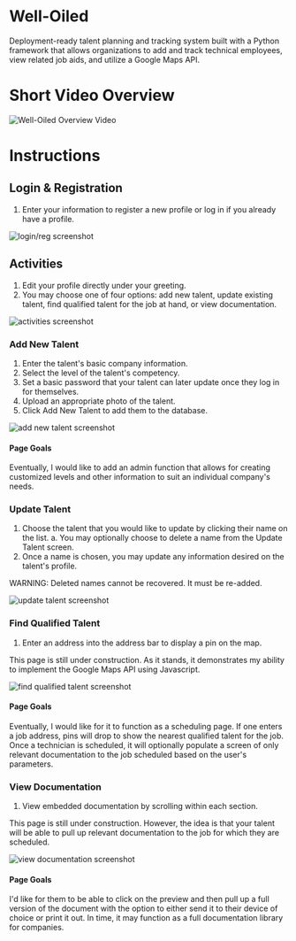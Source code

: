 # Well-Oiled
 
Deployment-ready talent planning and tracking system built with a Python framework that allows organizations to add and track technical employees, view related job aids, and utilize a Google Maps API.

# Short Video Overview
![Well-Oiled Overview Video](/WellOiled/WellOiled_App/static/img/Well-Oiled_Video_Walkthrough.gif)

# Instructions
## Login & Registration
1. Enter your information to register a new profile or log in if you already have a profile. 

![login/reg screenshot](/WellOiled/WellOiled_App/static/img/well-oiled_homepage_screenshot.png)

## Activities
1. Edit your profile directly under your greeting. 
2. You may choose one of four options: add new talent, update existing talent, find qualified talent for the job at hand, or view documentation.

![activities screenshot](/WellOiled/WellOiled_App/static/img/well-oiled_activitieshome_screenshot.png)

### Add New Talent
1. Enter the talent's basic company information.
2. Select the level of the talent's competency.
3. Set a basic password that your talent can later update once they log in for themselves. 
4. Upload an appropriate photo of the talent.
5. Click Add New Talent to add them to the database. 

![add new talent screenshot](/WellOiled/WellOiled_App/static/img/well-oiled_addnew_screenshot.png)

#### Page Goals
Eventually, I would like to add an admin function that allows for creating customized levels and other information to suit an individual company's needs. 

### Update Talent
1. Choose the talent that you would like to update by clicking their name on the list. 
   a. You may optionally choose to delete a name from the Update Talent screen. 
2. Once a name is chosen, you may update any information desired on the talent's profile. 

WARNING: Deleted names cannot be recovered. It must be re-added. 

![update talent screenshot](/WellOiled/WellOiled_App/static/img/well-oiled_update_screenshot.png)

### Find Qualified Talent
1. Enter an address into the address bar to display a pin on the map. 

This page is still under construction. As it stands, it demonstrates my ability to implement the Google Maps API using Javascript. 

![find qualified talent screenshot](/WellOiled/WellOiled_App/static/img/well-oiled_mapsAPI_screenshot.png)

#### Page Goals
Eventually, I would like for it to function as a scheduling page. If one enters a job address, pins will drop to show the nearest qualified talent for the job. Once a technician is scheduled, it will optionally populate a screen of only relevant documentation to the job scheduled based on the user's parameters. 

### View Documentation
1. View embedded documentation by scrolling within each section. 

This page is still under construction. However, the idea is that your talent will be able to pull up relevant documentation to the job for which they are scheduled. 

![view documentation screenshot](/WellOiled/WellOiled_App/static/img/well-oiled_documents_screenshot.png)

#### Page Goals
I'd like for them to be able to click on the preview and then pull up a full version of the document with the option to either send it to their device of choice or print it out. In time, it may function as a full documentation library for companies.

 
